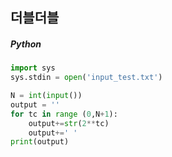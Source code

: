 ## 더블더블

##### Python

```python
import sys
sys.stdin = open('input_test.txt')

N = int(input())
output = ''
for tc in range (0,N+1):
    output+=str(2**tc)
    output+=' '
print(output)
```
